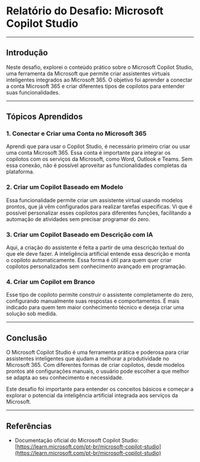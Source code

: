 # Relatório do Desafio: Microsoft Copilot Studio

---

## Introdução

Neste desafio, explorei o conteúdo prático sobre o Microsoft Copilot Studio, uma ferramenta da Microsoft que permite criar assistentes virtuais inteligentes integrados ao Microsoft 365. O objetivo foi aprender a conectar a conta Microsoft 365 e criar diferentes tipos de copilotos para entender suas funcionalidades.

---

## Tópicos Aprendidos

### 1. Conectar e Criar uma Conta no Microsoft 365

Aprendi que para usar o Copilot Studio, é necessário primeiro criar ou usar uma conta Microsoft 365. Essa conta é importante para integrar os copilotos com os serviços da Microsoft, como Word, Outlook e Teams. Sem essa conexão, não é possível aproveitar as funcionalidades completas da plataforma.

### 2. Criar um Copilot Baseado em Modelo

Essa funcionalidade permite criar um assistente virtual usando modelos prontos, que já vêm configurados para realizar tarefas específicas. Vi que é possível personalizar esses copilotos para diferentes funções, facilitando a automação de atividades sem precisar programar do zero.

### 3. Criar um Copilot Baseado em Descrição com IA

Aqui, a criação do assistente é feita a partir de uma descrição textual do que ele deve fazer. A inteligência artificial entende essa descrição e monta o copiloto automaticamente. Essa forma é útil para quem quer criar copilotos personalizados sem conhecimento avançado em programação.

### 4. Criar um Copilot em Branco

Esse tipo de copiloto permite construir o assistente completamente do zero, configurando manualmente suas respostas e comportamentos. É mais indicado para quem tem maior conhecimento técnico e deseja criar uma solução sob medida.

---

## Conclusão

O Microsoft Copilot Studio é uma ferramenta prática e poderosa para criar assistentes inteligentes que ajudam a melhorar a produtividade no Microsoft 365. Com diferentes formas de criar copilotos, desde modelos prontos até configurações manuais, o usuário pode escolher a que melhor se adapta ao seu conhecimento e necessidade.  

Este desafio foi importante para entender os conceitos básicos e começar a explorar o potencial da inteligência artificial integrada aos serviços da Microsoft.

---

## Referências

- Documentação oficial do Microsoft Copilot Studio: [https://learn.microsoft.com/pt-br/microsoft-copilot-studio](https://learn.microsoft.com/pt-br/microsoft-copilot-studio)
